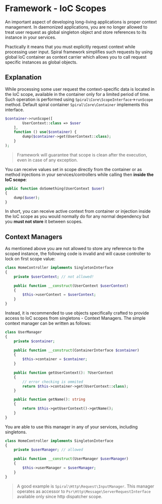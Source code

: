 # Framework - IoC Scopes
An important aspect of developing long-living applications is proper context management. In daemonized applications, 
you are no longer allowed to treat user request as global singleton object and store references to its instance in your services.

Practically it means that you must explicitly request context while processing user input. Spiral framework simplifies
such requests by using global IoC container as context carrier which allows you to call request specific instances
as global objects.

## Explanation
While processing some user request the context-specific data is located in the IoC scope, available in the container only for a limited
period of time. Such operation is performed using `Spiral\Core\ScopeInterface`->`runScope` method. Default spiral container
`Spiral\Core\Container` implements this interface.

```php
$container->runScope([
        UserContext::class => $user
    ],
    function () use($container) {
        dump($container->get(UserContext::class);
    }
);
```

> Framework will guarantee that scope is clean after the execution, even in case of any exception.

You can receive values set in scope directly from the container or as method injections in your services/controllers while calling then **inside the IoC scope**:

```php
public function doSomething(UserContext $user)
{
    dump($user);
}
```

In short, you can receive active context from container or injection inside the IoC scope as you would normally do
for any normal dependency but you **must not store** it between scopes.

## Context Managers
As mentioned above you are not allowed to store any reference to the scoped instance, the following code is invalid and will
cause controller to lock on first scope value:

```php
class HomeController implements SingletonInterface
{
    private $userContext; // not allowed!
    
    public function __construct(UserContext $userContext)
    {
        $this->userContext = $userContext;
    }
}
``` 

Instead, it is recommended to use objects specifically crafted to provide access to IoC scopes from singletons - Context 
Managers. The simple context manager can be written as follows:

```php
class UserManager 
{
    private $container;
    
    public function __construct(ContainerInterface $container)
    {
        $this->container = $container;
    }
    
    public function getUserContext(): ?UserContext 
    {
        // error checking is ommited
        return $this->container->get(UserContext::class);
    }

    public function getName(): string
    {
        return $this->getUserContext()->getName();
    }
}
```

You are able to use this manager in any of your services, including singletons.

```php
class HomeController implements SingletonInterface
{
    private $userManager; // allowed
    
    public function __construct(UserManager $userManager)
    {
        $this->userManager = $userManager;
    }
}
```

> A good example is `Spiral\Http\Request\InputManager`. This manager operates as accessor to `Psr\Http\Message\ServerRequestInterface` available only since http dispatcher scope.

